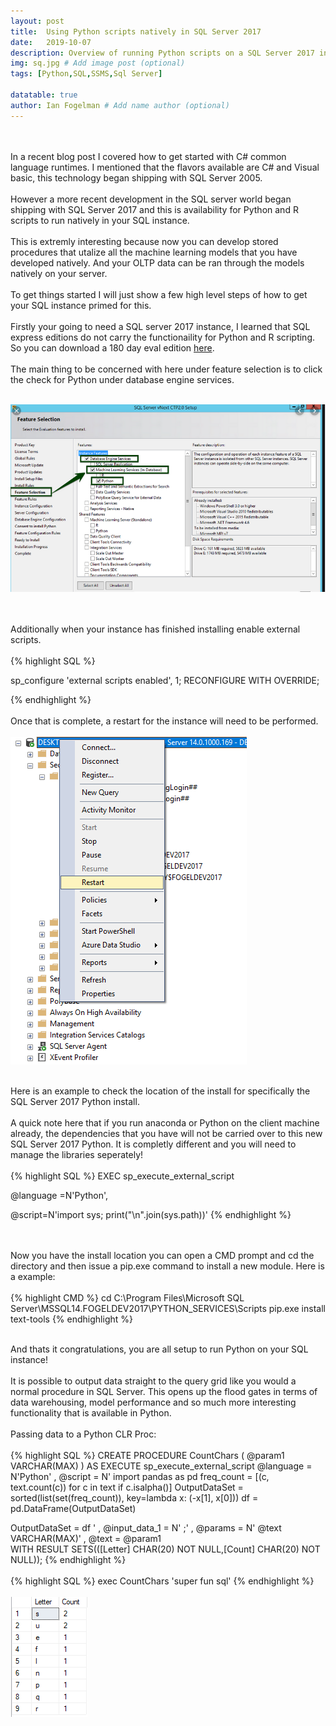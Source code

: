 ```yaml
---
layout: post
title:  Using Python scripts natively in SQL Server 2017
date:   2019-10-07
description: Overview of running Python scripts on a SQL Server 2017 instance!
img: sq.jpg # Add image post (optional)
tags: [Python,SQL,SSMS,Sql Server]

datatable: true
author: Ian Fogelman # Add name author (optional)
---
```


<br>
<br>
In a recent blog post I covered how to get started with C# common language runtimes. I mentioned that the flavors available are C# and Visual basic, this technology began shipping with SQL Server 2005. 
<br>
<br>
However a more recent development in the SQL server world began shipping with SQL Server 2017 and this is availability for Python and R scripts to run natively in your SQL instance.
<br>
<br>
This is extremly interesting because now you can develop stored procedures that utalize all the machine learning models that you have developed natively. And your OLTP data can be ran through the models natively on your server.
<br>
<br>
To get things started I will just show a few high level steps of how to get your SQL instance primed for this.
<br>
<br>
Firstly your going to need a SQL server 2017 instance, I learned that SQL express editions do not carry the functionaility for Python and R scripting. So you can download a 180 day eval edition <a href="https://www.microsoft.com/en-us/evalcenter/evaluate-sql-server-2017-rtm" target="_blank" >here</a>.
<br>
<br>
The main thing to be concerned with here under feature selection is to click the check for Python under database engine services.
<br>
<br>

![Features](/assets/img/PythonS001.PNG)

<br>
<br>
Additionally when your instance has finished installing enable external scripts.
<br>
<br>
{% highlight SQL %}

sp_configure 'external scripts enabled', 1;
RECONFIGURE WITH OVERRIDE;  

{% endhighlight %}
<br>
<br>
Once that is complete, a restart for the instance will need to be performed.
<br>
<br>
![Restart](/assets/img/PythonS002.PNG)
<br>
<br>

Here is an example to check the location of the install for specifically the SQL Server 2017 Python install.
<br>
<br>
A quick note here that if you run anaconda or Python on the client machine already, the dependencies that you have will not be carried over to this new SQL Server 2017 Python. It is completly different and you will need to manage the libraries seperately!
<br>
<br>
{% highlight SQL %}
EXEC sp_execute_external_script

  @language =N'Python',

  @script=N'import sys; print("\n".join(sys.path))'
{% endhighlight %}

<br>
<br>
Now you have the install location you can open a CMD prompt and cd the directory and then issue a pip.exe command to install a new module. Here is a example:
<br>
<br>
{% highlight CMD %}
cd C:\Program Files\Microsoft SQL Server\MSSQL14.FOGELDEV2017\PYTHON_SERVICES\Scripts
pip.exe install text-tools
{% endhighlight %}
<br>
<br>

And thats it congratulations, you are all setup to run Python on your SQL instance!
<br>
<br>
It is possible to output data straight to the query grid like you would a normal procedure in SQL Server. This opens up the flood gates in terms of data warehousing, model performance and so much more interesting functionality that is available in Python.
<br>
<br>
Passing data to a Python CLR Proc:
<br>
<br>
{% highlight SQL %}
CREATE PROCEDURE CountChars (
      @param1 VARCHAR(MAX)
    )
AS
EXECUTE sp_execute_external_script @language = N'Python'
    , @script = N'
import pandas as pd
freq_count = [(c, text.count(c)) for c in text if c.isalpha()]
OutputDataSet = sorted(list(set(freq_count)), key=lambda x: (-x[1], x[0]))
df = pd.DataFrame(OutputDataSet)

OutputDataSet = df
'
, @input_data_1 = N'   ;'
    , @params = N' @text VARCHAR(MAX)'
    , @text = @param1    
WITH RESULT SETS(([Letter] CHAR(20) NOT NULL,[Count] CHAR(20) NOT NULL));
{% endhighlight %}
<br>
<br>
{% highlight SQL %}
exec CountChars 'super fun sql' 
{% endhighlight %}
<br>
<br>
![XImage](/assets/img/PythonS003.PNG)
